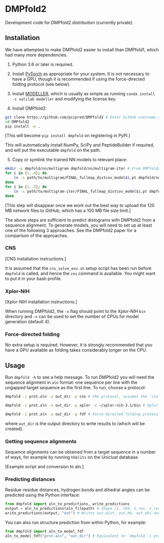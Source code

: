 # DMPfold2

Development code for DMPfold2 distribution (currently private).

## Installation

We have attempted to make DMPfold2 easier to install than DMPfold1, which had many more dependencies.

1. Python 3.6 or later is required.

2. Install [PyTorch](https://pytorch.org) as appropriate for your system. It is not necessary to have a GPU, though it is recommended if using the force-directed folding protocol (see below).

3. Install [MODELLER](https://salilab.org/modeller), which is usually as simple as running `conda install -c salilab modeller` and modifying the license key.

4. Install DMPfold2:
```bash
git clone https://github.com/psipred/DMPfold2 # Enter GitHub username and password
cd DMPfold2
pip install -e .
```
[This will become `pip install dmpfold` on registering in PyPI.]

This will automatically install NumPy, SciPy and PeptideBuilder if required, and will put the executable `dmpfold` on the path.

5. Copy or symlink the trained NN models to relevant place:
```bash
mkdir -p dmpfold/nn/multigram dmpfold/nn/multigram-iter # From DMPfold2 directory
for i in {1..4}; do
    ln -s path/to/multigram/FINAL_fullmap_distcov_model$i.pt dmpfold/nn/multigram/FINAL_fullmap_distcov_model$i.pt
done
for i in {1..3}; do
    ln -s path/to/multigram-iter/FINAL_fullmap_distcov_model$i.pt dmpfold/nn/multigram-iter/FINAL_fullmap_distcov_model$i.pt
done
```
[This step will disappear once we work out the best way to upload the 120 MB network files to GitHub, which has a 100 MB file size limit.]

The above steps are sufficient to predict distograms with DMPfold2 from a sequence alignment.
To generate models, you will need to set up at least one of the following 3 approaches.
See the DMPfold2 paper for a comparison of the approaches.

### CNS

[CNS installation instructions.]

It is assumed that the `cns_solve_env.sh` setup script has been run before `dmpfold` is called, and hence the `cns` command is available.
You might want to put it in your bash profile.

### Xplor-NIH

[Xplor-NIH installation instructions.]

When running DMPfold2, the `-x` flag should point to the Xplor-NIH `bin` directory and `-n` can be used to set the number of CPUs for model generation (default 4).

### Force-directed folding

No extra setup is required.
However, it is strongly recommended that you have a GPU available as folding takes considerably longer on the CPU.

## Usage

Run `dmpfold -h` to see a help message.
To run DMPfold2 you will need the sequence alignment in `aln` format: one sequence per line with the ungapped target sequence as the first line.
To run, choose a protocol:
```bash
dmpfold -i prot.aln -o out_dir -p cns # CNS protocol, assumes the `cns` command is available

dmpfold -i prot.aln -o out_dir -p xplor -x ~/xplor-nih-3.1/bin # Xplor-NIH protocol

dmpfold -i prot.aln -o out_dir -p fdf # Force-directed folding protocol
```
where `out_dir` is the output directory to write results to (which will be created).

### Getting sequence alignments

Sequence alignments can be obtained from a target sequence in a number of ways, for example by running `hhblits` on the Uniclust database.

[Example script and conversion to aln.]

### Predicting distances

Residue-residue distances, hydrogen bonds and dihedral angles can be predicted using the Python interface:
```python
from dmpfold import aln_to_predictions, write_predictions
output = aln_to_predictions(aln_filepath) # Shape (1, 104, n_res, n_res)
write_predictions(output, "out") # Writes out.dist, out.hb, out.phi and out.psi
```
You can also run structure prediction from within Python, for example:
```python
from dmpfold import aln_to_model_fdf
aln_to_model_fdf("prot.aln", "out_dir") # Equivalent to `dmpfold -i prot.aln -o out_dir -p fdf`
```
